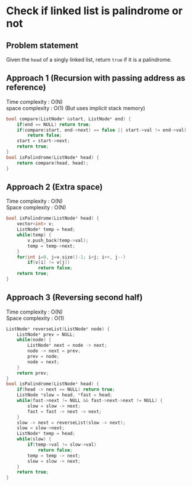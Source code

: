 # Check if linked list is palindrome or not

## Problem statement

Given the `head` of a singly linked list, return `true` if it is a palindrome.

## Approach 1 (Recursion with passing address as reference)

Time complexity : O(N)  
space complexity : O(1) (But uses implicit stack memory)

```cpp
bool compare(ListNode* &start, ListNode* end) {
    if(end == NULL) return true;
    if(compare(start, end->next) == false || start->val != end->val)
        return false;
    start = start->next;
    return true;
}
bool isPalindrome(ListNode* head) {
    return compare(head, head);
}
```

## Approach 2 (Extra space)

Time complexity : O(N)  
Space complexity : O(N)

```cpp
bool isPalindrome(ListNode* head) {
    vector<int> v;
    ListNode* temp = head;
    while(temp) {
        v.push_back(temp->val);
        temp = temp->next;
    }
    for(int i=0, j=v.size()-1; i<j; i++, j--)
        if(v[i] != v[j])
            return false;
    return true;
}
```

## Approach 3 (Reversing second half)

Time complexity : O(N)  
Space complexity : O(1)

```cpp
ListNode* reverseList(ListNode* node) {
    ListNode* prev = NULL;
    while(node) {
        ListNode* next = node -> next;
        node -> next = prev;
        prev = node;
        node = next;
    }
    return prev;
}
bool isPalindrome(ListNode* head) {
    if(head -> next == NULL) return true;
    ListNode *slow = head, *fast = head;
    while(fast->next != NULL && fast->next->next != NULL) {
        slow = slow -> next;
        fast = fast -> next -> next;
    }
    slow -> next = reverseList(slow -> next);
    slow = slow->next;
    ListNode* temp = head;
    while(slow) {
        if(temp->val != slow->val)
            return false;
        temp = temp -> next;
        slow = slow -> next;
    }
    return true;
}
```
